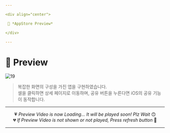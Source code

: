 ```yaml
---

<div align="center">

 💛 *AppStore Preview*

</div>

---
```


# 📱 Preview
![19](https://user-images.githubusercontent.com/68846212/186834155-d363e6e5-47a5-42f4-89cb-38546b9ba025.gif)
> 복잡한 화면의 구성을 가진 앱을 구현하였습니다.  
> 셀을 클릭하면 상세 페이지로 이동하며, 공유 버튼을 누른다면 iOS의 공유 기능이 동작합니다.   

---

<div align="center">

💗 *Preview Video is now Loading... It will be played soon! Plz Wait* 🙃  
💔 *If Preview Video is not shown or not played, Press refresh button* 🫥

</div>

---